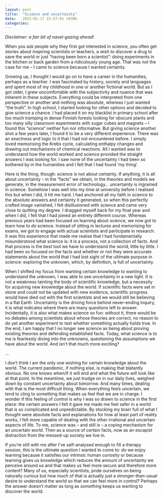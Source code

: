 ```yaml
---
layout: post
title:  "Science and uncertainty"
date:   2021-01-17 15:57:01 +0300
categories:
---
```



_Disclaimer: a fair bit of navel-gazing ahead!_

When you ask people why they first got interested in science, you often get stories about inspiring scientists or teachers, a wish to discover a drug to save the world or just “having been born a scientist”: doing experiments in the kitchen or back garden from a ridiculously young age. That was not the case for me – I came to science because I wanted certainty.

Growing up, I thought I would go on to have a career in the humanities, perhaps as a teacher. I was fascinated by history, society and languages and spent most of my childhood in one or another fictional world. But as I got older, I grew uncomfortable with the subjectivity and nuance that was inherent in these subjects. Everything could be interpreted from one perspective or another and nothing was absolute, whereas I just wanted “the truth”. In high school, I started looking for other options and decided to give science a chance. I had placed it on my blacklist in primary school after too much tramping in dense Finnish forests looking for obscure plants and too many silly classroom experiments with sugar cubes and magnets – I found this “science” neither fun nor informative. But giving science another shot a few years later, I found it to be a very different experience. There was an exactness and logic to it that I had not encountered before. I simply loved memorising the Krebs cycle, calculating enthalpy changes and drawing out mechanisms of chemical reactions. All I wanted was to understand how the world worked and science provided the straight answers I was looking for. I saw none of the uncertainty I had been so bothered by in the humanities and I felt that I had found ‘my thing’.

Here is the thing, though: science is not about certainty. If anything, it is all about uncertainty – in the “facts” we obtain, in the theories and models we generate, in the measurement error of technology… uncertainty is ingrained in science. Somehow I was well into my time at university before I realised this but when I did, it hit me hard. I had anchored all my faith in science to the absolute answers and certainty it generated, so when this perfectly crafted image vanished, I felt disillusioned with science and came very close to quitting my degree. I dragged myself back for my final year and when I did, I felt that I had joined an entirely different course. Whereas previous years had been focused on learning about science, we now got to learn how to _do_ science. Instead of sitting in lectures and memorising for exams, we got to engage with actual scientists and participate in research. It was this experience that made me realise that I had fundamentally misunderstood what science is: it is a process, not a collection of facts. And that process is the best tool we have to understand the world, little by little. I had been so focused on the facts and whether or not they were accurate statements about the world that I had lost sight of the ultimate purpose in science: exploring the unknown, which, by definition, is full of uncertainty.

When I shifted my focus from wanting certain knowledge to wanting to understand the unknown, I was able to see uncertainty in a new light. It is not a weakness tainting the body of scientific knowledge, but a necessity for acquiring new knowledge about the world. If scientific facts were set in stone and could not be updated with new evidence, scientific progress would have died out with the first scientists and we would still be believing in a flat Earth. Uncertainty is the driving force behind never-ending inquiry, it is what indicates where there are many questions left to answer. Incidentally, it is also what makes science so fun: without it, there would be no debates among scientists about whose theories are correct, no reason to do yet another experiment to test whether something actually holds true. In the end, I am happy that I no longer see science as being about proving existing theories and defending established facts. Today, what science is to me is fearlessly diving into the unknowns, questioning the assumptions we have about the world. And isn’t that much more exciting?

…

I don’t think I am the only one wishing for certain knowledge about the world. The current pandemic, if nothing else, is making that blatantly obvious. No one knows when/if it will end and what the future will look like at that point. In the meantime, we just trudge on in our daily lives, weighed down by constant uncertainty about tomorrow. And many times, dealing with that is the most difficult thing. When everything feels uncertain, we tend to cling to something that makes us feel that we are in charge. I wonder if this feeling of control is why I was so drawn to science in the first place: the certain answers I felt it gave me made me feel safer in a world that is so complicated and unpredictable. By stocking my brain full of what I thought were absolute facts and explanations for how at least part of reality works, I felt more capable of dealing with the other irrational and uncertain aspects of life. To me, science was – and still is – a coping mechanism for an uncertain world. Then as a source of certain facts, now as an escapist distraction from the messed-up society we live in.

If you’re still with me after I’ve self-analysed enough to fill a therapy session, this is the ultimate question I wanted to come to: do we enjoy learning because it satisfies our intrinsic human curiosity or because learning gives us knowledge which reduces the amount of uncertainty we perceive around us and that makes us feel more secure and therefore more content? Many of us, especially scientists, pride ourselves on being naturally curious but how much of that is actually just a stronger-than-usual desire to understand the world so that we can feel more in control? Perhaps the answer doesn’t matter as long as _something_ keeps us wanting to discover the world.
